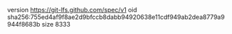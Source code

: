 version https://git-lfs.github.com/spec/v1
oid sha256:755ed4af9f8ae2d9bfccb8dabb94920638e11cdf949ab2dea8779a9944f8683b
size 8333

